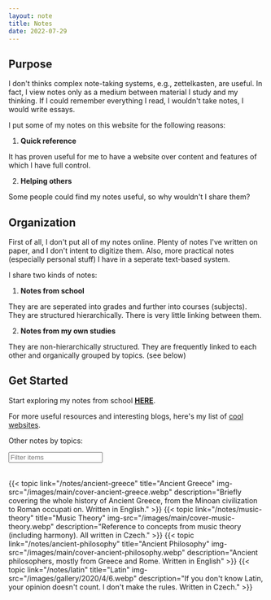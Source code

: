 ```yaml
---
layout: note
title: Notes
date: 2022-07-29
---
```

<style>
    .topic {
        display: flex;
        flex-direction: column;
        max-width: 300px;
        max-height: 250px;
        border-radius: 2px;
        border: 4px solid var(--secondary-text-color);
        background-color: var(--bg-color-tinted);
        outline: none;
    }
    .topic div{
        color: var(--text-color);
    }
    @media only screen and (max-width: 700px) {
        .topic {
            max-height: 200px;
        }
    }
    .topic:hover {
        text-decoration: none;
    }
    .topic:hover {
        /* border-color: var(--link-color); */
        background-color: var(--secondary-bg-color);
    }
    .topic-img-container {
        min-height: 33%;
        width: 100%;
        border-bottom: 2px solid var(--secondary-text-color);
        margin-bottom: 4px;
    }
    .topic-img-container img {
        width: 100%;
        height: 100%;
        object-fit: cover;
        display: block;
    }
    .topic-desc-container {
        height: fit-content;
        padding: 0rem 1rem 1rem;
    }
    .topic-title {
        text-align: center;
        font-size: 1.4em;
    }
    .topic-desc {
        margin-top: 5px;
        font-size: 0.9em;
        font-style: italic;
        text-align: center;
    }
    .topics {
        display: flex;
        flex-direction: row;
        flex-wrap: wrap;
        gap: 1rem;
        justify-content: center;
        max-width: 700px;
        margin: 0 auto;
        margin-top: 2rem;
}
</style>

## Purpose
I don't thinks complex note-taking systems, e.g., zettelkasten, are useful. In fact, I view notes only as a medium between material I study and my thinking. If I could remember everything I read, I wouldn't take notes, I would write essays.

I put some of my notes on this website for the following reasons:

1. **Quick reference**

It has proven useful for me to have a website over content and features of which I have full control.

2. **Helping others**

Some people could find my notes useful, so why wouldn't I share them?

## Organization
First of all, I don't put all of my notes online. Plenty of notes I've written on paper, and I don't intent to digitize them. Also, more practical notes (especially personal stuff) I have in a seperate text-based system.

I share two kinds of notes:

1. **Notes from school**

They are are seperated into grades and further into courses (subjects). They are structured hierarchically. There is very little linking between them.

2. **Notes from my own studies**

They are non-hierarchically structured. They are frequently linked to each other and organically grouped by topics. (see below)

## Get Started
Start exploring my notes from school **[HERE](/notes/school)**.

For more useful resources and interesting blogs, here's my list of [cool websites](/notes/cool-websites).

Other notes by topics:

<div class="filter-field">
    <input id="filter" onkeyup="filterStuff()" , placeholder="Filter items">
    <script defer>
        function filterStuff() {
            var input = document.getElementById("filter");
            var filter = input.value.toLowerCase();
            var elements = document.getElementsByClassName("topic");
            for(let i = 0; i < elements.length; i++){
                txt = elements[i].textContent;
                if (txt.toLowerCase().includes(filter)){
                    elements[i].style.display = ""
                }
                else {
                    elements[i].style.display = "none";
                }
            }  
        }
    </script>
</div>

<div class="topics">
{{< topic
    link="/notes/ancient-greece" 
    title="Ancient Greece"
    img-src="/images/main/cover-ancient-greece.webp"
    description="Briefly covering the whole history of Ancient Greece, from the Minoan civilization to Roman occupati    on. Written in English."
>}}
{{< topic
    link="/notes/music-theory"
    title="Music Theory"
    img-src="/images/main/cover-music-theory.webp"
    description="Reference to concepts from music theory (including harmony). All written in Czech."
>}}
{{< topic
    link="/notes/ancient-philosophy"
    title="Ancient Philosophy"
    img-src="/images/main/cover-ancient-philosophy.webp"
    description="Ancient philosophers, mostly from Greece and Rome. Written in English"
>}}
{{< topic
    link="/notes/latin"
    title="Latin"
    img-src="/images/gallery/2020/4/6.webp"
    description="If you don't know Latin, your opinion doesn't count. I don't make the rules. Written in Czech."
>}}
</div>
